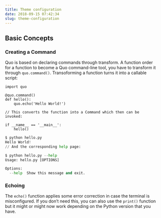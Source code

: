 ```yaml
---
title: Theme configuration 
date: 2018-09-15 07:42:34
slug: theme-configuration
---
```


## Basic Concepts

### Creating a Command
Quo is based on declaring commands through transform.
A function order for a function to become a Quo command-line tool, you have to transform it through `quo.command()`. Transoforming a function turns it into a callable script:
```Console
import quo

@quo.command()
def hello():
    quo.echo('Hello World!')
    
// This converts the function into a Command which then can be invoked:

if __name__ == '__main__':
    hello()
```
```Python
$ python hello.py
Hello World!
// And the corresponding help page:

$ python hello.py --help
Usage: hello.py [OPTIONS]

Options:
  --help  Show this message and exit.
```
  
### Echoing
The `echo()` function applies some error correction in case the terminal is misconfigured.  If you don’t need this, you can also use the `print()` function but it might or might now work depending on the Python version that you have.

